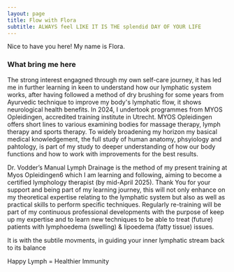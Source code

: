 ```yaml
---
layout: page
title: Flow with Flora
subtitle: ALWAYS feel LIKE IT IS THE splendid DAY OF YOUR LIFE
---
```


Nice to have you here! My name is Flora. 

### What bring me here

The strong interest engagned through my own self-care journey, it has led me in further learning in keen to understand how our lymphatic system works, after having followed a method of dry brushing for some years from Ayurvedic technique to improve my body's lymphatic flow, it shows neurological health benefits. In 2024, I undertook programmes from MYOS Opleidingen, accredited training institute in Utrecht. MYOS Opleidingen offers short lines to various examining bodies for massage therapy, lymph therapy and sports therapy. To widely broadening my horizon my basical medical knowledgement, the full study of human anatomy, phsyiology and pahtology, is part of my study to deeper understanding of how our body functions and how to work with improvements for the best results.

Dr. Vodder’s Manual Lymph Drainage  is the method of my present training at Myos Opleidingen6 which I am learning and following, aiming to become a certified lymphology therapist (by mid-April 2025). Thank You for your support and being part of my learning journey, this will not only enhance on my theoretical expertise relating to the lymphatic system but also as well as practical skills to perform specific techniques. Regularly re-training will be part of my continuous professional developments with the purpose of keep up my expertise and to learn new techniques to be able to treat (future) patients with lymphoedema (swelling) & lipoedema (fatty tissue) issues. 


It is with the subtile movments, in guiding your inner lymphatic stream back to its balance

Happy Lymph = Healthier Immunity




